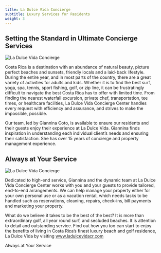 ```yaml
---
title: La Dulce Vida Concierge
subtitle: Luxury Services for Residents
weight: 3
---
```

## Setting the Standard in Ultimate Concierge Services

![La Dulce Vida Concierge](/images/pages/concierge-2-small.jpg)

Costa Rica is a destination with an abundance of natural beauty, picture perfect beaches and sunsets, friendly locals and a laid-back lifestyle. During the entire year, and in most parts of the country, there are a great variety of activities for adults and kids. Whether it is to find the best surf, yoga, spa, tennis, sport fishing, golf, or zip line, it can be frustratingly difficult to navigate the best Costa Rica has to offer with limited time. From finding the nearest waterfall excursion, private chef, transportation, tee times, or healthcare facilities, La Dulce Vida Concierge Center handles every request with efficiency and assurance, and strives to make the impossible, possible.

Our team, led by Giannina Coto, is available to ensure our residents and their guests enjoy their experience at La Dulce Vida. Giannina finds inspiration in understanding each individual client’s needs and ensuring their satisfaction. She has over 15 years of concierge and property management experience.

## Always at Your Service

![La Dulce Vida Concierge](/images/pages/concierge-1-small.jpg)

Dedicated to high-end service, Giannina and the dynamic team at La Dulce Vida Concierge Center works with you and your guests to provide tailored, end-to-end arrangements. We can help manage your property either for your own personal use or as a vacation rental, which needs tasks to be handled such as reservations, cleaning, repairs, check-ins, bill payments and marketing your property.

What do we believe it takes to be the best of the best? It is more than extraordinary golf, all year round surf, and secluded beaches. It is attention to detail and outstanding service. Find out how you too can start to enjoy the benefits of living in Costa Rica’s finest luxury beach and golf residence, La Dulce Vida by visiting www.ladulcevidacr.com


Always at Your Service
